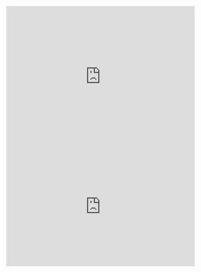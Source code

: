 
<iframe width="100%" height="375" frameborder="0"
  src="https://observablehq.com/embed/@hariamy/vega-lite-api-exercicios-2022?cells=barChart"></iframe>
  

  
<iframe width="100%" height="321" frameborder="0"
  src="https://observablehq.com/embed/@hariamy/vega-lite-api-exercicios-2022?cells=scatterChart"></iframe>
